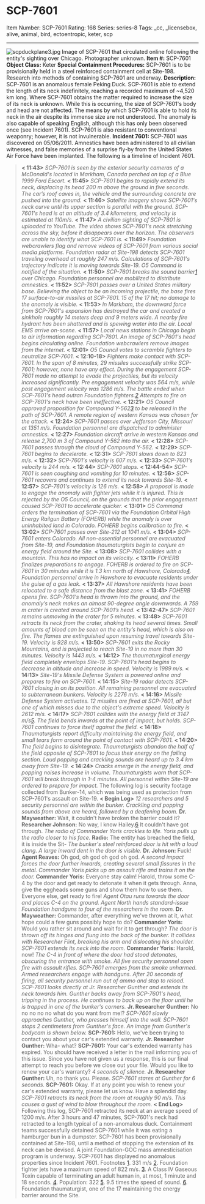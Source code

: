 # SCP-7601
Item Number: SCP-7601
Rating: 168
Series: series-8
Tags: _cc, _licensebox, alive, animal, bird, ectoentropic, keter, scp

---

![scpduckplane3.jpg](https://scp-wiki.wdfiles.com/local--files/scp-7601/scpduckplane3.jpg)
Image of SCP-7601 that circulated online following the entity's sighting over Chicago. Photographer unknown.
**Item #:** SCP-7601
**Object Class:** Keter
**Special Containment Procedures:** SCP-7601 is to be provisionally held in a steel reinforced containment cell at Site-198. Research into methods of containing SCP-7601 are underway.
**Description:** SCP-7601 is an anomalous female Peking Duck. SCP-7601 is able to extend the length of its neck indefinitely, reaching a recorded maximum of ~4,520 km long. Where SCP-7601 obtains the matter required to increase the size of its neck is unknown. While this is occurring, the size of SCP-7601's body and head are not affected. The means by which SCP-7601 is able to hold its neck in the air despite its immense size are not understood. The anomaly is also capable of speaking English, although this has only been observed once (see Incident 7601). SCP-7601 is also resistant to conventional weaponry; however, it is not invulnerable.
**Incident 7601:** SCP-7601 was discovered on 05/06/2011. Amnestics have been administered to all civilian witnesses, and false memories of a surprise fly-by from the United States Air Force have been implanted. The following is a timeline of Incident 7601.
> **< 11:43>** _SCP-7601 is seen by the exterior security cameras of a McDonald's located in Markham, Canada perched on top of a Blue 1999 Ford Escort._
> **< 11:45>** _SCP-7601 begins to rapidly extend its neck, displacing its head 200 m above the ground in five seconds. The car’s roof caves in, the vehicle and the surrounding concrete are pushed into the ground._
> **< 11:46>** _Satellite imagery shows SCP-7601's neck curve until its upper section is parallel with the ground. SCP-7601's head is at an altitude of 3.4 kilometers, and velocity is estimated at 110m/s._
> **< 11:47>** _A civilian sighting of SCP-7601 is uploaded to YouTube. The video shows SCP-7601's neck stretching across the sky, before it disappears over the horizon. The observers are unable to identify what SCP-7601 is._
> **< 11:49>** _Foundation webcrawlers flag and remove videos of SCP-7601 from various social media platforms. Foundation radar at Site-198 detects SCP-7601 traveling overhead at roughly 247 m/s. Calculations of SCP-7601's trajectory indicate it is moving towards Site-19. O5 Command is notified of the situation._
> **< 11:50>** _SCP-7601 breaks the sound barrier[1](javascript:;) over Chicago. Foundation personnel are mobilized to distribute amnestics._
> **< 11:52>** _SCP-7601 passes over a United States military base. Believing the object to be an incoming projectile, the base fires 17 surface-to-air missiles at SCP-7601. 15 of the 17 hit; no damage to the anomaly is visible._
> **< 11:53>** _In Markham, the downward force from SCP-7601's expansion has destroyed the car and created a sinkhole roughly 14 meters deep and 9 meters wide. A nearby fire hydrant has been shattered and is spewing water into the air. Local EMS arrive on-scene._
> **< 11:57>** _Local news stations in Chicago begin to air information regarding SCP-7601. An image of SCP-7601's head begins circulating online. Foundation webcrawlers remove images from the internet._
> **< 12:01>** _O5 Council votes to scramble fighters to neutralize SCP-7601._
> **< 12:10-18>** _Fighters make contact with SCP-7601. In the span of 8 minutes, 29 missiles successfully strike SCP-7601; however, none have any effect. During the engagement SCP-7601 made no attempt to evade the projectiles, but its velocity increased significantly. Pre engagement velocity was 564 m/s, while post engagement velocity was 1286 m/s. The battle ended when SCP-7601's head outran Foundation fighters.[2](javascript:;) Attempts to fire on SCP-7601's neck have been ineffective._
> **< 12:21>** _O5 Council approved proposition for Compound Y-562[3](javascript:;) to be released in the path of SCP-7601. A remote region of western Kansas was chosen for the attack._
> **< 12:24>** _SCP-7601 passes over Jefferson City, Missouri at 1351 m/s. Foundation personnel are dispatched to administer amnestics._
> **< 12:27>** _Foundation aircraft arrive in western Kansas and release 2,700 m 3 of Compound Y-562 into the air._
> **< 12:28>** _SCP-7601 passes through the cloud of Compound Y-562._
> **< 12:29>** _SCP-7601 begins to decelerate._
> **< 12:31>** _SCP-7601 slows down to 823 m/s._
> **< 12:32>** _SCP-7601's velocity is 607 m/s._
> **< 12:33>** _SCP-7601's velocity is 244 m/s._
> **< 12:44>** _SCP-7601 stops._
> **< 12:44-54>** _SCP-7601 is seen coughing and vomiting for 10 minutes._
> **< 12:56>** _SCP-7601 recovers and continues to extend its neck towards Site-19._
> **< 12:57>** _SCP-7601's velocity is 126 m/s._
> **< 12:58>** _A proposal is made to engage the anomaly with fighter jets while it is injured. This is rejected by the O5 Council, on the grounds that the prior engagement caused SCP-7601 to accelerate quicker._
> **< 13:01>** _O5 Command orders the termination of SCP-7601 via the Foundation Orbital High Energy Railgun Battery (FOHERB) while the anomaly is over uninhabited land in Colorado. FOHERB begins calibration to fire._
> **< 13:02>** _SCP-7601 passes over Site-212 at 1041 m/s._
> **< 13:04>** _SCP-7601 enters Colorado. All non-essential personnel are evacuated from Site-19, and Foundation thaumaturgists begin to conjure an energy field around the Site._
> **< 13:08>** _SCP-7601 collides with a mountain. This has no impact on its velocity._
> **< 13:11>** _FOHERB finalizes preparations to engage. FOHERB is ordered to fire on SCP-7601 in 30 minutes while it is 1.3 km north of Hawshore, Colorado[4](javascript:;). Foundation personnel arrive in Hawshore to evacuate residents under the guise of a gas leak._
> **< 13:37>** _All Hawshore residents have been relocated to a safe distance from the blast zone._
> **< 13:41>** _FOHERB opens fire. SCP-7601's head is thrown into the ground, and the anomaly’s neck makes an almost 90-degree angle downwards. A 759 m crater is created around SCP-7601’s head._
> **< 13:42-47>** _SCP-7601 remains unmoving in the crater for 5 minutes._
> **< 13:48>** _SCP-7601 retracts its neck from the crater, shaking its head several times. Small amounts of blood can be seen on the entity’s head, which is also on fire. The flames are extinguished upon resuming travel towards Site-19. Velocity is 928 m/s._
> **< 13:50>** _SCP-7601 exits the Rocky Mountains, and is projected to reach Site-19 in no more than 30 minutes. Velocity is 1443 m/s._
> **< 14:12>** _The thaumaturgical energy field completely envelops Site-19. SCP-7601's head begins to decrease in altitude and increase in speed. Velocity is 1989 m/s._
> **< 14:13>** _Site-19's Missile Defense System is powered online and prepares to fire on SCP-7601._
> **< 14:15>** _Site-19 radar detects SCP-7601 closing in on its position. All remaining personnel are evacuated to subterranean bunkers. Velocity is 2276 m/s._
> **< 14:16>** _Missile Defense System activates. 12 missiles are fired at SCP-7601, all but one of which misses due to the object's extreme speed. Velocity is 2612 m/s._
> **< 14:17>** _SCP-7601 collides with the energy field at 3147 m/s[5](javascript:;). The field bends inwards at the point of impact, but holds. SCP-7601 continues to force itself against the field._
> **< 14:18>** _Thaumaturgists report difficulty maintaining the energy field, and small tears form around the point of contact with SCP-7601._
> **< 14:20>** _The field begins to disintegrate. Thaumaturgists abandon the half of the field opposite of SCP-7601 to focus their energy on the failing section. Loud popping and crackling sounds are heard up to 3.4 km away from Site-19._
> **< 14:24>** _Cracks emerge in the energy field, and popping noises increase in volume. Thaumaturgists warn that SCP-7601 will break through in 1-4 minutes. All personnel within Site-19 are ordered to prepare for impact._
The following log is security footage collected from Bunker-14, which was being used as protection from SCP-7601's assault on Site-19.
> **< Begin Log>**
> _12 researchers and 5 security personnel are within the bunker. Crackling and popping sounds from above are heard, followed by a deafening boom._
> **Dr. Mayweather:** Wait, it couldn't have broken the barrier could it?
> **Researcher Johnson:** No way, I know Hailey.[6](javascript:;) It couldn't have got through.
> _The radio of Commander Yoris crackles to life. Yoris pulls up the radio closer to his face._
> **Radio:** The entity has breached the field, it is inside the Sit-
> _The bunker's steel reinforced door is hit with a loud clang. A large inward dent in the door is visible._
> **Dr. Johnson:** Fuck!
> **Agent Reaves:** Oh god, oh god oh god oh god.
> _A second impact forces the door further inwards, creating several small fissures in the metal. Commander Yoris picks up an assault rifle and trains it on the door._
> **Commander Yoris:** Everyone stay calm! Harold, throw some C-4 by the door and get ready to detonate it when it gets through. Anna, give the eggheads some guns and show them how to use them. Everyone else, get ready to fire!
> _Agent Otau runs towards the door and places C-4 on the ground. Agent North hands standard-issue Foundation handguns to four of the researchers in the room._
> **Dr. Mayweather:** Commander, after everything we've thrown at it, what hope could a few guns possibly hope to do?
> **Commander Yoris:** Would you rather sit around and wait for it to get through?
> _The door is thrown off its hinges and flung into the back of the bunker. It collides with Researcher Flint, breaking his arm and dislocating his shoulder. SCP-7601 extends its neck into the room._
> **Commander Yoris:** Harold, now!
> _The C-4 in front of where the door had stood detonates, obscuring the entrance with smoke. All five security personnel open fire with assault rifles. SCP-7601 emerges from the smoke unharmed. Armed researchers engage with handguns._
> _After 20 seconds of firing, all security personnel run out of ammo and stop to reload. SCP-7601 looks directly at Jr. Researcher Gunther and extends its neck towards him. Gunther backs away from SCP-7601's head, tripping in the process. He continues to back up on the floor until he is trapped in one of the bunker's corners._
> **Jr. Researcher Gunther:** No no no no no what do you want from me!?
> _SCP-7601 slowly approaches Gunther, who presses himself into the wall. SCP-7601 stops 2 centimeters from Gunther's face. An image from Gunther's bodycam is shown below._
> **SCP-7601:** Hello, we've been trying to contact you about your car's extended warranty.
> **Jr. Researcher Gunther:** Wha- what?
> **SCP-7601:** Your car's extended warranty has expired. You should have received a letter in the mail informing you of this issue. Since you have not given us a response, this is our final attempt to reach you before we close out your file. Would you like to renew your car's warranty?
> _4 seconds of silence._
> **Jr. Researcher Gunther:** Uh, no thank you. Please.
> _SCP-7601 stares at Gunther for 6 seconds._
> **SCP-7601:** Okay. If at any point you wish to renew your car's extended warranty, please let us know. Have a splendid day.
> _SCP-7601 retracts its neck from the room at roughly 90 m/s. This causes a gust of wind to blow throughout the room._
> **< End Log>**
Following this log, SCP-7601 retracted its neck at an average speed of 1200 m/s. After 3 hours and 47 minutes, SCP-7601's neck had retracted to a length typical of a non-anomalous duck. Containment teams successfully detained SCP-7601 while it was eating a hamburger bun in a dumpster. SCP-7601 has been provisionally contained at Site-198, until a method of stopping the extension of its neck can be devised. A joint Foundation-GOC mass amnesticisation program is underway.
SCP-7601 has displayed no anomalous properties since Incident 7601.
Footnotes
[1](javascript:;). 331 m/s
[2](javascript:;). Foundation fighter jets have a maximum speed of 822 m/s.
[3](javascript:;). A Class IV Gaseous Toxin capable of terminating an adult human in, at most, 1 minute and 18 seconds.
[4](javascript:;). Population: 322
[5](javascript:;). 9.5 times the speed of sound.
[6](javascript:;). Foundation thaumaturgist, one of the 17 maintaining the energy barrier around the Site.